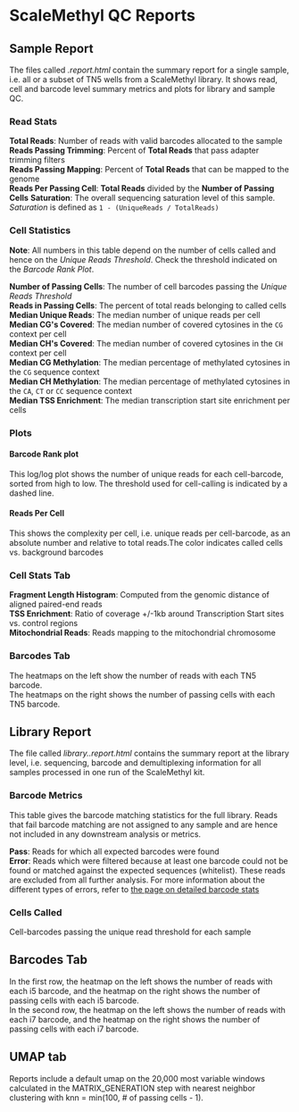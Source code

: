 # ScaleMethyl QC Reports

## Sample Report
The files called _<SampleName>.report.html_ contain the summary report for a single sample, i.e. all or a subset of TN5 wells from a ScaleMethyl library. It shows read, cell and barcode level summary metrics and plots for library and sample QC.

### Read Stats
**Total Reads**: Number of reads with valid barcodes allocated to the sample\
**Reads Passing Trimming**: Percent of **Total Reads** that pass adapter trimming filters\
**Reads Passing Mapping**: Percent of **Total Reads** that can be mapped to the genome\
**Reads Per Passing Cell**: **Total Reads** divided by the **Number of Passing Cells**
**Saturation**: The overall sequencing saturation level of this sample. _Saturation_ is defined as `1 - (UniqueReads / TotalReads)`

### Cell Statistics
**Note**: All numbers in this table depend on the number of cells called and hence on the _Unique Reads Threshold_. Check the threshold indicated on the _Barcode Rank Plot_.

**Number of Passing Cells**: The number of cell barcodes passing the _Unique Reads Threshold_\
**Reads in Passing Cells**: The percent of total reads belonging to called cells\
**Median Unique Reads**: The median number of unique reads per cell\
**Median CG's Covered**: The median number of covered cytosines in the `CG` context per cell\
**Median CH's Covered**: The median number of covered cytosines in the `CH` context per cell\
**Median CG Methylation**: The median percentage of methylated cytosines in the `CG` sequence context\
**Median CH Methylation**: The median percentage of methylated cytosines in the `CA`, `CT` or `CC` sequence context\
**Median TSS Enrichment**: The median transcription start site enrichment per cells

### Plots
#### Barcode Rank plot
This log/log plot shows the number of unique reads for each cell-barcode, sorted from high to low. The threshold used for cell-calling is indicated by a dashed line.

#### Reads Per Cell
This shows the complexity per cell, i.e. unique reads per cell-barcode, as an absolute number and relative to total reads.The color indicates called cells vs. background barcodes

### Cell Stats Tab
**Fragment Length Histogram**: Computed from the genomic distance of aligned paired-end reads\
**TSS Enrichment**: Ratio of coverage +/-1kb around Transcription Start sites vs. control regions\
**Mitochondrial Reads**: Reads mapping to the mitochondrial chromosome

### Barcodes Tab
The heatmaps on the left show the number of reads with each TN5 barcode. \
The heatmaps on the right shows the number of passing cells with each TN5 barcode.

## Library Report
The file called _library.<LibraryName>.report.html_ contains the summary report at the library level, i.e. sequencing, barcode and demultiplexing information for all samples processed in one run of the ScaleMethyl kit.

### Barcode Metrics
This table gives the barcode matching statistics for the full library. Reads that fail barcode matching are not assigned to any sample and are hence not included in any downstream analysis or metrics.

**Pass**: Reads for which all expected barcodes were found \
**Error**: Reads which were filtered because at least one barcode could not be found or matched against the expected sequences (whitelist). These reads are excluded from all further analysis. For more information about the different types of errors, refer to [the page on detailed barcode stats](detailedBarcodeStats.md)

### Cells Called
Cell-barcodes passing the unique read threshold for each sample

## Barcodes Tab
In the first row, the heatmap on the left shows the number of reads with each i5 barcode, and the heatmap on the right shows the number of passing cells with each i5 barcode. \
In the second row, the heatmap on the left shows the number of reads with each i7 barcode, and the heatmap on the right shows the number of passing cells with each i7 barcode.

## UMAP tab
Reports include a default umap on the 20,000 most variable windows calculated in the MATRIX_GENERATION step with nearest neighbor clustering with knn = min(100, # of passing cells - 1).